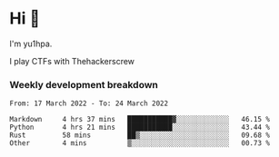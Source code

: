 # Hi 👋

I'm yu1hpa.

I play CTFs with Thehackerscrew

### Weekly development breakdown

<!--START_SECTION:waka-->

```text
From: 17 March 2022 - To: 24 March 2022

Markdown     4 hrs 37 mins   ███████████▓░░░░░░░░░░░░░   46.15 %
Python       4 hrs 21 mins   ███████████░░░░░░░░░░░░░░   43.44 %
Rust         58 mins         ██▒░░░░░░░░░░░░░░░░░░░░░░   09.68 %
Other        4 mins          ▒░░░░░░░░░░░░░░░░░░░░░░░░   00.73 %
```

<!--END_SECTION:waka-->

